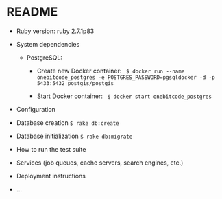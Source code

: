 # README

* Ruby version: ruby 2.7.1p83

* System dependencies

  - PostgreSQL:
    - Create new Docker container:
    ` $ docker run --name onebitcode_postgres -e POSTGRES_PASSWORD=pgsqldocker -d -p 5433:5432 postgis/postgis`

    - Start Docker container:
    ` $ docker start onebitcode_postgres`

* Configuration

* Database creation
  `$ rake db:create`

* Database initialization
  `$ rake db:migrate`

* How to run the test suite

* Services (job queues, cache servers, search engines, etc.)

* Deployment instructions

* ...
